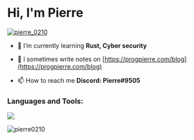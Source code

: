 <h1 align="left">Hi, I'm Pierre</h1>

<p align="left"> <a href="https://twitter.com/pierre_0210" target="blank"><img src="https://img.shields.io/twitter/follow/pierre_0210?logo=twitter&style=for-the-badge" alt="pierre_0210" /></a> </p>

- 🌱 I’m currently learning **Rust, Cyber security**

- 📝 I sometimes write notes on [https://progpierre.com/blog](https://progpierre.com/blog)

- 📫 How to reach me **Discord: Pierre#9505**

<h3 align="left">Languages and Tools:</h3>
<img src="https://skillicons.dev/icons?i=c,cpp,cs,java,html,css,js,ts,nodejs,react,py,nginx,redis,raspberrypi,arduino,linux,git,github,docker&perline=50" />

<p><img align="center" src="https://github-readme-streak-stats.herokuapp.com/?user=pierre0210&" alt="pierre0210" /></p>
